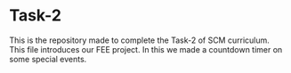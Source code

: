 # Task-2
This is the repository made to complete the Task-2 of SCM curriculum.  
This file introduces our FEE project.
In this we made a countdown timer on some special events.
